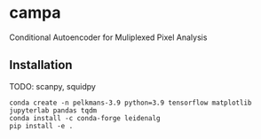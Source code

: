 # campa
Conditional Autoencoder for Muliplexed Pixel Analysis

## Installation
TODO: scanpy, squidpy
```
conda create -n pelkmans-3.9 python=3.9 tensorflow matplotlib jupyterlab pandas tqdm
conda install -c conda-forge leidenalg
pip install -e .
```
